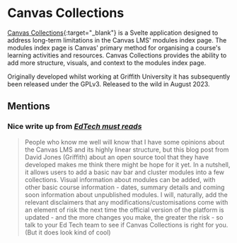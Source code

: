 <!--
 Copyright (C) 2023 David Jones
 
 This program is free software: you can redistribute it and/or modify
 it under the terms of the GNU Affero General Public License as
 published by the Free Software Foundation, either version 3 of the
 License, or (at your option) any later version.
 
 This program is distributed in the hope that it will be useful,
 but WITHOUT ANY WARRANTY; without even the implied warranty of
 MERCHANTABILITY or FITNESS FOR A PARTICULAR PURPOSE.  See the
 GNU Affero General Public License for more details.
 
 You should have received a copy of the GNU Affero General Public License
 along with this program.  If not, see <http://www.gnu.org/licenses/>.
-->

# Canvas Collections



[Canvas Collections](https://djplaner.github.io/canvas-collections/){:target="_blank"} is a Svelte application designed to address long-term limitations in the Canvas LMS' modules index page. The modules index page is Canvas' primary method for organising a course's learning activities and resources. Canvas Collections provides the ability to add more structure, visuals, and context to the modules index page.

Originally developed whilst working at Griffith University it has subsequently been released under the GPLv3. Released to the wild in August 2023.

## Mentions 

### Nice write up from [_EdTech must reads_](https://edtechmustreads.substack.com/p/edtech-must-reads-1f9)

> People who know me well will know that I have some opinions about the Canvas LMS and its highly linear structure, but this blog post from David Jones (Griffith) about an open source tool that they have developed makes me think there might be hope for it yet. In a nutshell, it allows users to add a basic nav bar and cluster modules into a few collections. Visual information about modules can be added, with other basic course information - dates, summary details and coming soon information about unpublished modules. 
> I will, naturally, add the relevant disclaimers that any modifications/customisations come with an element of risk the next time the official version of the platform is updated - and the more changes you make, the greater the risk - so talk to your Ed Tech team to see if Canvas Collections is right for you. (But it does look kind of cool)


